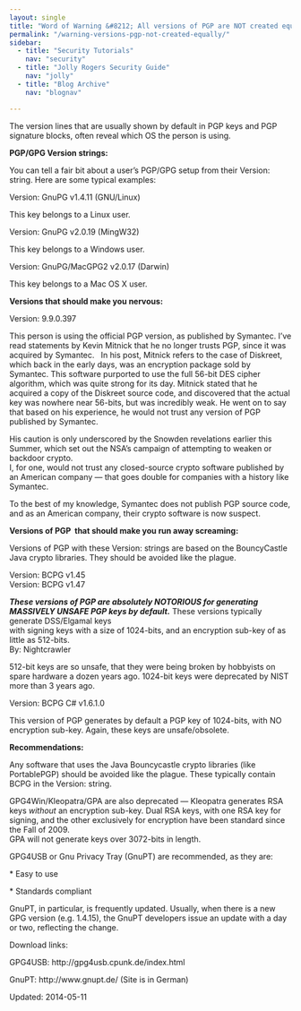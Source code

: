```yaml
---
layout: single
title: "Word of Warning &#8212; All versions of PGP are NOT created equally!"
permalink: "/warning-versions-pgp-not-created-equally/"
sidebar:
  - title: "Security Tutorials"
    nav: "security"
  - title: "Jolly Rogers Security Guide"
    nav: "jolly"
  - title: "Blog Archive"
    nav: "blognav"

---
```


<p>The version lines that are usually shown by default in PGP keys and PGP signature blocks, often reveal which OS the person is using.</p>
<p><strong><span class="bbc_u">PGP/GPG Version strings:</span></strong></p>
<p>You can tell a fair bit about a user&#8217;s PGP/GPG setup from their Version: string. Here are some typical examples:</p>
<p>Version: GnuPG v1.4.11 (GNU/Linux)</p>
<p>This key belongs to a Linux user.</p>
<p>Version: GnuPG v2.0.19 (MingW32)</p>
<p>This key belongs to a Windows user.</p>
<p>Version: GnuPG/MacGPG2 v2.0.17 (Darwin)</p>
<p>This key belongs to a Mac OS X user.</p>
<p><strong><span class="bbc_u">Versions that should make you nervous:</span></strong></p>
<p>Version: 9.9.0.397</p>
<p>This person is using the official PGP version, as published by Symantec. I&#8217;ve read statements by Kevin Mitnick that he no longer trusts PGP, since it was acquired by Symantec.   In his post, Mitnick refers to the case of Diskreet, which back in the early days, was an encryption package sold by Symantec. This software purported to use the full 56-bit DES cipher algorithm, which was quite strong for its day. Mitnick stated that he acquired a copy of the Diskreet source code, and discovered that the actual key was nowhere near 56-bits, but was incredibly weak. He went on to say that based on his experience, he would not trust any version of PGP published by Symantec.</p>
<p>His caution is only underscored by the Snowden revelations earlier this Summer, which set out the NSA&#8217;s campaign of attempting to weaken or backdoor crypto.<br/>
I, for one, would not trust any closed-source crypto software published by an American company &#8212; that goes double for companies with a history like Symantec.</p>
<p>To the best of my knowledge, Symantec does not publish PGP source code, and as an American company, their crypto software is now suspect.</p>
<p><strong><span class="bbc_u">Versions of PGP  that should make you run away screaming: </span></strong></p>
<p>Versions of PGP with these Version: strings are based on the BouncyCastle Java crypto libraries. They should be avoided like the plague.</p>
<p>Version: BCPG v1.45<br/>
Version: BCPG v1.47</p>
<p><strong><em>These versions of PGP are absolutely NOTORIOUS for generating MASSIVELY UNSAFE PGP keys by default.</em></strong> These versions typically generate DSS/Elgamal keys<br/>
with signing keys with a size of 1024-bits, and an encryption sub-key of as little as 512-bits.<br/>
By: Nightcrawler</p>
<p>512-bit keys are so unsafe, that they were being broken by hobbyists on spare hardware a dozen years ago. 1024-bit keys were deprecated by NIST more than 3 years ago.</p>
<p>Version: BCPG C# v1.6.1.0</p>
<p>This version of PGP generates by default a PGP key of 1024-bits, with NO encryption sub-key. Again, these keys are unsafe/obsolete.</p>
<p><strong><span class="bbc_u">Recommendations: </span></strong></p>
<p>Any software that uses the Java Bouncycastle crypto libraries (like PortablePGP) should be avoided like the plague. These typically contain BCPG in the Version: string.</p>
<p>GPG4Win/Kleopatra/GPA are also deprecated &#8212; Kleopatra generates RSA keys <em>without</em> an encryption sub-key. Dual RSA keys, with one RSA key for signing, and the other exclusively for encryption have been standard since the Fall of 2009.<br/>
GPA will not generate keys over 3072-bits in length.</p>
<p>GPG4USB or Gnu Privacy Tray (GnuPT) are recommended, as they are:</p>
<p>* Easy to use</p>
<p>* Standards compliant</p>
<p>GnuPT, in particular, is frequently updated. Usually, when there is a new GPG version (e.g. 1.4.15), the GnuPT developers issue an update with a day or two, reflecting the change.</p>
<p>Download links:</p>
<p>GPG4USB: http://gpg4usb.cpunk.de/index.html</p>
<p>GnuPT: http://www.gnupt.de/ (Site is in German)</p>

Updated: 2014-05-11

